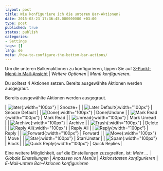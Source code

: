 ```yaml
---
layout: post
title: Wie konfiguriere ich die unteren Bar-Aktionen?
date: 2015-08-23 17:36:45.000000000 +03:00
type: post
published: true
status: publish
categories:
- Settings
tags: []
lang: de
meta: /how-to-configure-the-bottom-bar-actions/
---
```


Um die unteren Balkenaktionen zu konfigurieren, tippen Sie auf [3-Punkt-Menü in Mail-Ansicht](/3-dot-menu-options/) \| *Weitere Optionen* \| *Menü konfigurieren*.

Du solltest 4 Aktionen setzen. Bereits ausgewählte Aktionen werden ausgegraut.

Bereits ausgewählte Aktionen werden ausgegraut.


| ![later](/assets/ic_action_later-.png){:width="100px"} | Snooze+ |
| ![Later Default](/assets/ic_action_later_default.png){:width="100px"} | Snooze Default |
| ![Done](/assets/ic_action_done.png){:width="100px"} | Done/Undone |
| ![Mark Read](/assets/ic_action_wear_mark_as_read.png){:width="100px"} | Mark Read |
| ![Unread](/assets/menu_item_unread.png){:width="100px"} | Mark Unread |
| ![Archive](/assets/ic_action_wear_archive.png){:width="100px"} | Archive |
| ![Trash](/assets/folder_trash.png){:width="100px"} | Delete |
| ![Reply All](/assets/ic_action_reply_all.png){:width="100px"} | Reply All |
| ![Reply](/assets/ic_action_wear_reply.png){:width="100px"} | Reply |
| ![Forward](/assets/ic_action_forward.png){:width="100px"} | Forward |
| ![Move](/assets/ic_action_move.png){:width="100px"} | Move |
| ![Star](/assets/menu_item_star.png){:width="100px"} | Star/Unstar |
| ![Spam](/assets/ic_action_spam.png){:width="100px"} | Block |
| ![Quick Reply](/assets/settings_swipe_quick_reply1.png){:width="100px"} | Quick Replies |


Eine weitere Möglichkeit, auf die Einstellungen zuzugreifen, ist:
*Mehr ...* \| *Globale Einstellungen* \| *Anpassen von Menüs* \| *Aktionstasten konfigurieren* \| *E-Mail-untere Bar-Aktionen konfigurieren*
